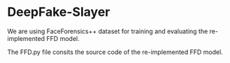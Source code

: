 # DeepFake-Slayer

We are using FaceForensics++ dataset for training and evaluating the re-implemented FFD model.

The FFD.py file consits the source code of the re-implemented FFD model.
